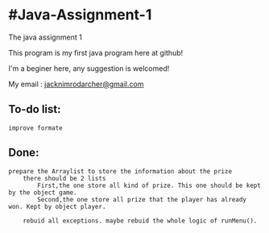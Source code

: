 #Java-Assignment-1
========
The java assignment 1

This program is my first java program here at github!

I'm a beginer here, any suggestion is welcomed!

My email : jacknimrodarcher@gmail.com


To-do list:
--------
	improve formate

Done:
--------
	prepare the Arraylist to store the information about the prize
		there should be 2 lists
			First,the one store all kind of prize. This one should be kept by the object game.
			Second,the one store all prize that the player has already won. Kept by object player.
			
		rebuid all exceptions. maybe rebuid the whole logic of runMenu().